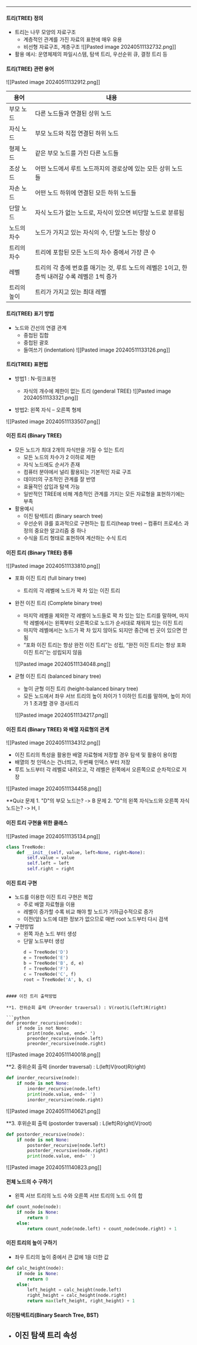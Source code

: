 
---
#### 트리(TREE) 정의 
- 트리는 나무 모양의 자료구조 
	- 계층적인 관계를 가진 자료의 표현에 매우 유용 
	- 비선형 자료구조, 계층구조 
	![[Pasted image 20240511132732.png]]
- 활용 예시: 운영체제의 파일시스템, 탐색 트리, 우선순위 큐, 결정 트리 등

#### 트리(TREE) 관련 용어

![[Pasted image 20240511132912.png]]

| 용어     | 내용                                                        |
| ------ | --------------------------------------------------------- |
| 부모 노드  | 다른 노드들과 연결된 상위 노드                                         |
| 자식 노드  | 부모 노드와 직접 연결된 하위 노드                                       |
| 형제 노드  | 같은 부모 노드를 가진 다른 노드들                                       |
| 조상 노드  | 어떤 노드에서 루트 노드까지의 경로상에 있는 모든 상위 노드들                        |
| 자손 노드  | 어떤 노드 하위에 연결된 모든 하위 노드들                                   |
| 단말 노드  | 자식 노드가 없는 노드로, 자식이 있으면 비단말 노드로 분류됨                        |
| 노드의 차수 | 노드가 가지고 있는 자식의 수, 단말 노드는 항상 0                             |
| 트리의 차수 | 트리에 포함된 모든 노드의 차수 중에서 가장 큰 수                              |
| 레벨     | 트리의 각 층에 번호를 매기는 것, 루트 노드의 레벨은 1이고, 한 층씩 내려갈 수록 레벨은 1씩 증가 |
| 트리의 높이 | 트리가 가지고 있는 최대 레벨                                          |
#### 트리(TREE) 표기 방법
- 노드와 간선의 연결 관계
	- 중첩된 집합
	- 중첩된 괄호
	- 들여쓰기 (indentation)
	![[Pasted image 20240511133126.png]]

#### 트리(TREE) 표현법
- 방법1 : N-링크표현
	- 자식의 개수에 제한이 없는 트리 (genderal TREE)
		![[Pasted image 20240511133321.png]]

- 방법2: 왼쪽 자식 – 오른쪽 형제

![[Pasted image 20240511133507.png]]


#### 이진 트리 (Binary TREE)
- 모든 노드가 최대 2개의 자식만을 가질 수 있는 트리
	- 모든 노드의 차수가 2 이하로 제한 
	- 자식 노드에도 순서가 존재 
	-  컴퓨터 분야에서 널리 활용되는 기본적인 자료 구조 
	-  데이터의 구조적인 관계를 잘 반영 
	-  효율적인 삽입과 탐색 가능 
	-  일반적인 TREE에 비해 계층적인 관계를 가지는 모든 자료형을 표현하기에는 부족
- 활용예시
	- 이진 탐색트리 (Binary search tree) 
	- 우선순위 큐를 효과적으로 구현하는 힙 트리(heap tree) – 컴퓨터 프로세스 과정의 중요한 알고리즘 중 하나 
	-  수식을 트리 형태로 표현하여 계산하는 수식 트리

#### 이진 트리 (Binary TREE) 종류

![[Pasted image 20240511133810.png]]

- 포화 이진 트리 (full binary tree)
	- 트리의 각 레벨에 노드가 꽉 차 있는 이진 트리
- 완전 이진 트리 (Complete binary tree)
	- 마지막 레벨을 제외한 각 레벨이 노드들로 꽉 차 있는 있는 트리를 말하며, 마지막 레벨에서는 왼쪽부터 오른쪽으로 노드가 순서대로 채워져 있는 이진 트리 
	- 마지막 레벨에서는 노드가 꽉 차 있지 않아도 되지만 중간에 빈 곳이 있으면 안 됨 
	- “포화 이진 트리는 항상 완전 이진 트리”는 성립, “완전 이진 트리는 항상 포화 이진 트리”는 성립되지 않음
	
	![[Pasted image 20240511134048.png]]
	
- 균형 이진 트리 (balanced binary tree)
	- 높이 균형 이진 트리 (height-balanced binary tree) 
	- 모든 노드에서 좌우 서브 트리의 높이 차이가 1 이하인 트리를 말하며, 높이 차이가 1 초과할 경우 경사트리
	
	![[Pasted image 20240511134217.png]]

#### 이진 트리 (Binary TREE) 와 배열 자료형의 관계

![[Pasted image 20240511134312.png]]

- 이진 트리의 특성을 활용한 배열 자료형에 저장할 경우 탐색 및 활용이 용이함 
- 배열의 첫 인덱스는 건너띄고, 두번째 인덱스 부터 저장 
- 루트 노드부터 각 레벨로 내려오고, 각 레벨은 왼쪽에서 오른쪽으로 순차적으로 저장

![[Pasted image 20240511134458.png]]

**Quiz
	문제 1. "D"의 부모 노드는? -> B
	문제 2. "D"의 왼쪽 자식노드와 오른쪽 자식노드는? -> H, I


#### 이진 트리 구현을 위한 클래스

![[Pasted image 20240511135134.png]]
```python
class TreeNode:
	def __init__(self, value, left=None, right=None):
		self.value = value
		self.left = left
		self.right = right
```

#### 이진 트리 구현
- 노드를 이용한 이진 트리 구현은 복잡
	- 주로 배열 자료형을 이용 
	- 레벨이 증가할 수록 비교 해야 할 노드가 기하급수적으로 증가 
	- 이전(앞) 노드에 대한 정보가 없으므로 매번 root 노드부터 다시 검색
- 구현방법
	- 왼쪽 자손 노드 부터 생성 
	- 단말 노드부터 생성
		```python
		d = TreeNode('D') 
		e = TreeNode('E') 
		b = TreeNode('B', d, e) 
		f = TreeNode('F') 
		c = TreeNode('C', f) 
		root = TreeNode('A', b, c)
```

#### 이진 트리 출력방법

**1. 전위순회 출력 (Preorder traversal) : V(root)L(left)R(right)

```python
def preorder_recursive(node):
	if node is not None:
		print(node.value, end=' ')
		preorder_recursive(node.left)
		preorder_recursive(node.right)
```
![[Pasted image 20240511140018.png]]

**2. 중위순회 출력 (inorder traversal) : L(left)V(root)R(right)

```python
def inorder_recursive(node):
	if node is not None:
		inorder_recursive(node.left)
		print(node.value, end=' ')
		inorder_recursive(node.right)
```

![[Pasted image 20240511140621.png]]

**3. 후위순회 출력 (postorder traversal) : L(left)R(right)V(root)

```python
def postorder_recursive(node):
	if node is not None:
		postorder_recursive(node.left)
		postorder_recursive(node.right)
		print(node.value, end=' ')
```

![[Pasted image 20240511140823.png]]

#### 전체 노드의 수 구하기
- 왼쪽 서브 트리의 노드 수와 오른쪽 서브 트리의 노드 수의 합
```python
def count_node(node):
	if node is None:
		return 0
	else:
		return count_node(node.left) + count_node(node.right) + 1
```

#### 이진 트리의 높이 구하기
- 좌우 트리의 높이 중에서 큰 값에 1을 더한 값
```python
def calc_height(node):
    if node is None:
        return 0
    else:
        left_height = calc_height(node.left)
        right_height = calc_height(node.right)
        return max(left_height, right_height) + 1
```

#### 이진탐색트리(Binary Search Tree, BST)
- 이진 탐색 트리 속성
	- 
